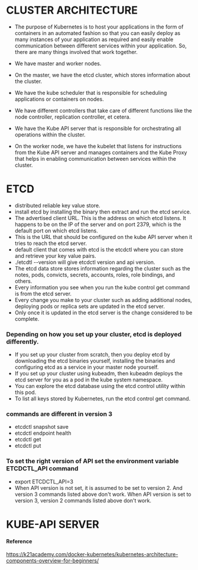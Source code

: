# CLUSTER ARCHITECTURE

- The purpose of Kubernetes is to host your applications in the form of containers in an automated fashion so that you can easily deploy as many instances of your application
as required and easily enable communication between different services within your application. So, there are many things involved that work together.

- We have master and worker nodes.
- On the master, we have the etcd cluster, which stores information about the cluster.
- We have the kube scheduler that is responsible for scheduling applications or containers on nodes.
- We have different controllers that take care of different functions like the node controller, replication controller, et cetera.
- We have the Kube API server that is responsible for orchestrating all operations within the cluster.
- On the worker node, we have the kubelet that listens for instructions from the Kube API server and manages containers and the Kube Proxy that helps in enabling communication
between services within the cluster.

# ETCD
- distributed reliable key value store.
- install etcd by installing the binary then extract and run the etcd service.
- The advertised client URL. This is the address on which etcd listens. It happens to be on the IP of the server and on port 2379, which is the default port on which etcd listens.
- This is the URL that should be configured on the kube API server when it tries to reach the etcd server.
- default client that comes with etcd is the etcdctl where you can store and retrieve your key value pairs.
- ./etcdtl --version will give etcdctl version and api version.
- The etcd data store stores information regarding the cluster such as the notes, pods, convicts, secrets, accounts, roles, role bindings, and others.
- Every information you see when you run the kube control get command is from the etcd server.
- Every change you make to your cluster such as adding additional nodes, deploying pods or replica sets are updated in the etcd server.
- Only once it is updated in the etcd server is the change considered to be complete.
### Depending on how you set up your cluster, etcd is deployed differently.
- If you set up your cluster from scratch, then you deploy etcd by downloading the etcd binaries yourself, installing the binaries and configuring etcd as a service in your master node yourself.
- If you set up your cluster using kubeadm, then kubeadm deploys the etcd server for you as a pod in the kube system namespace.
- You can explore the etcd database using the etcd control utility within this pod.
- To list all keys stored by Kubernetes, run the etcd control get command.

### commands are different in version 3

- etcdctl snapshot save 
- etcdctl endpoint health
- etcdctl get
- etcdctl put

### To set the right version of API set the environment variable ETCDCTL_API command

- export ETCDCTL_API=3
- When API version is not set, it is assumed to be set to version 2. And version 3 commands listed above don't work. When API version is set to version 3, version 2 commands listed above don't work.

# KUBE-API SERVER




#### Reference
https://k21academy.com/docker-kubernetes/kubernetes-architecture-components-overview-for-beginners/
